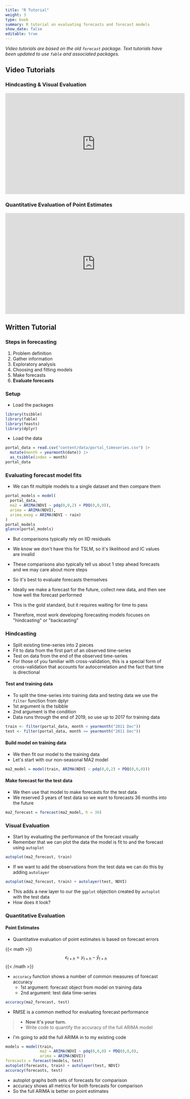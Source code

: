 ```yaml
---
title: "R Tutorial"
weight: 3
type: book
summary: R tutorial on evaluating forecasts and forecast models
show_date: false
editable: true
---
```


*Video tutorials are based on the old `forecast` package.*
*Text tutorials have been updated to use `fable` and associated packages.*

## Video Tutorials

### Hindcasting & Visual Evaluation

<iframe width="560" height="315" src="https://www.youtube.com/embed/ODmOr76QnWc" frameborder="0" allow="accelerometer; autoplay; clipboard-write; encrypted-media; gyroscope; picture-in-picture" allowfullscreen></iframe>

### Quantitative Evaluation of Point Estimates

<iframe width="560" height="315" src="https://www.youtube.com/embed/h0Igk8uOXKc" frameborder="0" allow="accelerometer; autoplay; clipboard-write; encrypted-media; gyroscope; picture-in-picture" allowfullscreen></iframe>

## Written Tutorial

### Steps in forecasting

1. Problem definition
2. Gather information
3. Exploratory analysis
4. Choosing and fitting models
5. Make forecasts
6. **Evaluate forecasts**

### Setup

* Load the packages

```r
library(tsibble)
library(fable)
library(feasts)
library(dplyr)
```

* Load the data

```r
portal_data = read.csv("content/data/portal_timeseries.csv") |>
  mutate(month = yearmonth(date)) |>
  as_tsibble(index = month)
portal_data
```

### Evaluating forecast model fits

* We can fit multiple models to a single dataset and then compare them

```r
portal_models = model(
  portal_data,
  ma2 = ARIMA(NDVI ~ pdq(0,0,2) + PDQ(0,0,0)),
  arima = ARIMA(NDVI), 
  arima_exog = ARIMA(NDVI ~ rain)
)
portal_models
glance(portal_models)
```

* But comparisons typically rely on IID residuals
* We know we don't have this for TSLM, so it's likelihood and IC values are invalid
* These comparisons also typically tell us about 1 step ahead forecasts and we may care about more steps

* So it's best to evaluate forecasts themselves
* Ideally we make a forecast for the future, collect new data, and then see how well the forecast performed
* This is the gold standard, but it requires waiting for time to pass
* Therefore, most work developing forecasting models focuses on "hindcasting" or "backcasting"

### Hindcasting

* Split existing time-series into 2 pieces
* Fit to data from the first part of an observed time-series
* Test on data from the end of the observed time-series
* For those of you familiar with cross-validation, this is a special form of cross-validation that accounts for autocorrelation and the fact that time is directional

#### Test and training data

* To split the time-series into training data and testing data we use the `filter` function from dplyr
* 1st argument is the tsibble
* 2nd argument is the condition
* Data runs through the end of 2019, so use up to 2017 for training data

```r
train <- filter(portal_data, month < yearmonth("2011 Dec"))
test <- filter(portal_data, month >= yearmonth("2011 Dec"))
```

#### Build model on training data

* We then fit our model to the training data
* Let's start with our non-seasonal MA2 model

```r
ma2_model = model(train, ARIMA(NDVI ~ pdq(0,0,2) + PDQ(0,0,0)))
```

#### Make forecast for the test data

* We then use that model to make forecasts for the test data
* We reserved 3 years of test data so we want to forecasts 36 months into the future

```r
ma2_forecast = forecast(ma2_model, h = 36)
```

### Visual Evaluation

* Start by evaluating the performance of the forecast visually
* Remember that we can plot the data the model is fit to and the forecast using `autoplot`

```r
autoplot(ma2_forecast, train)
```

* If we want to add the observations from the test data we can do this by adding `autolayer`

```r
autoplot(ma2_forecast, train) + autolayer(test, NDVI)
```

* This adds a new layer to our the `ggplot` objection created by `autoplot` with the test data
* How does it look?

### Quantitative Evaluation

#### Point Estimates

* Quantitative evaluation of point estimates is based on forecast errors

{{< math >}}
$$\epsilon_{t+h} = y_{t+h} - \hat{y}_{t+h}$$
{{< /math >}}

* `accuracy` function shows a number of common measures of forecast accuracy
  * 1st argument: forecast object from model on training data
  * 2nd argument: test data time-series

```r
accuracy(ma2_forecast, test)
```

* RMSE is a common method for evaluating forecast performance


> * **Now it's your turn.**
> * Write code to quantify the accuracy of the full ARIMA model

* I'm going to add the full ARIMA in to my existing code

```r
models = model(train,
               ma2 = ARIMA(NDVI ~ pdq(0,0,0) + PDQ(0,0,0),
               arima = ARIMA(NDVI))
forecasts = forecast(models, test)
autoplot(forecasts, train) + autolayer(test, NDVI)
accuracy(forecasts, test)
```

* autoplot graphs both sets of forecasts for comparison 
* accuracy shows all metrics for both forecasts for comparison 
* So the full ARIMA is better on point estimates
